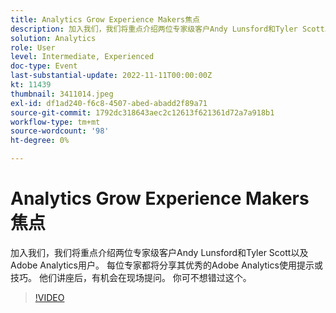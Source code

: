 ```yaml
---
title: Analytics Grow Experience Makers焦点
description: 加入我们，我们将重点介绍两位专家级客户Andy Lunsford和Tyler Scott以及Adobe Analytics用户。 每位专家都将分享其优秀的Adobe Analytics使用提示或技巧。 他们讲座后，有机会在现场提问。 你可不想错过这个。
solution: Analytics
role: User
level: Intermediate, Experienced
doc-type: Event
last-substantial-update: 2022-11-11T00:00:00Z
kt: 11439
thumbnail: 3411014.jpeg
exl-id: df1ad240-f6c8-4507-abed-abadd2f89a71
source-git-commit: 1792dc318643aec2c12613f621361d72a7a918b1
workflow-type: tm+mt
source-wordcount: '98'
ht-degree: 0%

---
```


# Analytics Grow Experience Makers焦点

加入我们，我们将重点介绍两位专家级客户Andy Lunsford和Tyler Scott以及Adobe Analytics用户。 每位专家都将分享其优秀的Adobe Analytics使用提示或技巧。 他们讲座后，有机会在现场提问。 你可不想错过这个。

>[!VIDEO](https://video.tv.adobe.com/v/3411014/?quality=12&learn=on)
